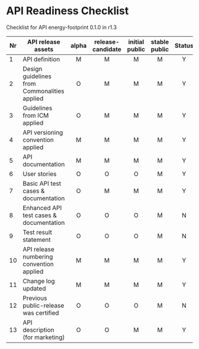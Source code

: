 

# API Readiness Checklist

Checklist for API energy-footprint 0.1.0 in r1.3



| Nr | API release assets  | alpha | release-candidate |  initial<br>public | stable<br> public | Status | Reference information |
|----|----------------------------------------------|:-----:|:-----------------:|:-------:|:------:|:----:|:----|
|  1 | API definition                               |   M   |         M         |    M    |    M   |   Y  | [link](/code/API_definitions/energy_footprint_notification.yaml) |
|  2 | Design guidelines from Commonalities applied |   O   |         M         |    M    |    M   |   Y  | [r3.3](https://github.com/camaraproject/Commonalities/releases/tag/r3.3) |
|  3 | Guidelines from ICM applied                  |   O   |         M         |    M    |    M   |   Y  | [r3.3](https://github.com/camaraproject/IdentityAndConsentManagement/releases/tag/r3.3) |
|  4 | API versioning convention applied            |   M   |         M         |    M    |    M   |   Y  | 0.1.0 |
|  5 | API documentation                            |   M   |         M         |    M    |    M   |   Y  | inline in YAML |
|  6 | User stories                                 |   O   |         O         |    O    |    M   |   Y  | [link](/documentation/API_documentation/EFN_UserStory_UseCase_1.md) |
|  7 | Basic API test cases & documentation         |   O   |         M         |    M    |    M   |   Y  | [Test-EC](/code/Test_definitions/energy-footprint-calculateEnergyConsumption.feature), [Test-CF](/code/Test_definitions/energy-footprint-calculateCarbonFootprint.feature) |
|  8 | Enhanced API test cases & documentation      |   O   |         O         |    O    |    M   |   N  |  |
|  9 | Test result statement                        |   O   |         O         |    O    |    M   |   N  |      |
| 10 | API release numbering convention applied     |   M   |         M         |    M    |    M   |   Y  | r1.3 |
| 11 | Change log updated                           |   M   |         M         |    M    |    M   |   Y  |  |
| 12 | Previous public-release was certified        |   O   |         O         |    O    |    M   |   N  |      |
| 13 | API description (for marketing)              |   O   |         O         |    M    |    M   |   Y  | [wiki link](https://lf-camaraproject.atlassian.net/wiki/spaces/CAM/pages/81101707/EnergyFootprintNotification+API+description) |



